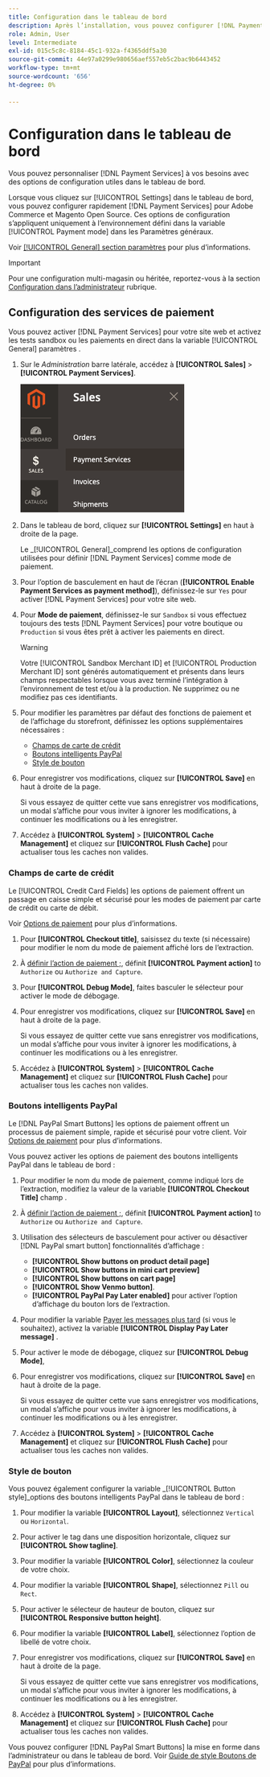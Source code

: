 ```yaml
---
title: Configuration dans le tableau de bord
description: Après l’installation, vous pouvez configurer [!DNL Payment Services] dans le tableau de bord.
role: Admin, User
level: Intermediate
exl-id: 015c5c8c-8184-45c1-932a-f4365ddf5a30
source-git-commit: 44e97a0299e980656aef557eb5c2bac9b6443452
workflow-type: tm+mt
source-wordcount: '656'
ht-degree: 0%

---
```


# Configuration dans le tableau de bord

Vous pouvez personnaliser [!DNL Payment Services] à vos besoins avec des options de configuration utiles dans le tableau de bord.

Lorsque vous cliquez sur [!UICONTROL Settings] dans le tableau de bord, vous pouvez configurer rapidement [!DNL Payment Services] pour Adobe Commerce et Magento Open Source. Ces options de configuration s’appliquent uniquement à l’environnement défini dans la variable [!UICONTROL Payment mode] dans les Paramètres généraux.

Voir [[!UICONTROL General] section paramètres](#general-settings) pour plus d’informations.

>[!IMPORTANT]
>
> Pour une configuration multi-magasin ou héritée, reportez-vous à la section [Configuration dans l’administrateur](configure-admin.md) rubrique.

## Configuration des services de paiement

Vous pouvez activer [!DNL Payment Services] pour votre site web et activez les tests sandbox ou les paiements en direct dans la variable [!UICONTROL General] paramètres .

1. Sur le _Administration_ barre latérale, accédez à **[!UICONTROL Sales]** > **[!UICONTROL Payment Services]**.

   ![Vue Tableau de bord](assets/payment-services-menu-small.png)

1. Dans le tableau de bord, cliquez sur **[!UICONTROL Settings]** en haut à droite de la page.

   Le _[!UICONTROL General]_comprend les options de configuration utilisées pour définir [!DNL Payment Services] comme mode de paiement.

1. Pour l’option de basculement en haut de l’écran (**[!UICONTROL Enable Payment Services as payment method]**), définissez-le sur `Yes` pour activer [!DNL Payment Services] pour votre site web.

1. Pour **Mode de paiement**, définissez-le sur `Sandbox` si vous effectuez toujours des tests [!DNL Payment Services] pour votre boutique ou `Production` si vous êtes prêt à activer les paiements en direct.

   >[!WARNING]
   >
   >Votre [!UICONTROL Sandbox Merchant ID] et [!UICONTROL Production Merchant ID] sont générés automatiquement et présents dans leurs champs respectables lorsque vous avez terminé l’intégration à l’environnement de test et/ou à la production. Ne supprimez ou ne modifiez pas ces identifiants.

1. Pour modifier les paramètres par défaut des fonctions de paiement et de l’affichage du storefront, définissez les options supplémentaires nécessaires :

   - [Champs de carte de crédit](#credit-card-fields)
   - [Boutons intelligents PayPal](#paypal-smart-buttons)
   - [Style de bouton](#button-style)

1. Pour enregistrer vos modifications, cliquez sur **[!UICONTROL Save]** en haut à droite de la page.

   Si vous essayez de quitter cette vue sans enregistrer vos modifications, un modal s’affiche pour vous inviter à ignorer les modifications, à continuer les modifications ou à les enregistrer.

1. Accédez à **[!UICONTROL System]** > **[!UICONTROL Cache Management]** et cliquez sur **[!UICONTROL Flush Cache]** pour actualiser tous les caches non valides.

### Champs de carte de crédit

Le [!UICONTROL Credit Card Fields] les options de paiement offrent un passage en caisse simple et sécurisé pour les modes de paiement par carte de crédit ou carte de débit.

Voir [Options de paiement](payments-options.md#paypal-smart-buttons) pour plus d’informations.

1. Pour **[!UICONTROL Checkout title]**, saisissez du texte (si nécessaire) pour modifier le nom du mode de paiement affiché lors de l’extraction.
1. À [définir l’action de paiement ;](production.md#set-payment-services-as-payment-method), définit **[!UICONTROL Payment action]** to `Authorize` ou `Authorize and Capture`.
1. Pour **[!UICONTROL Debug Mode]**, faites basculer le sélecteur pour activer le mode de débogage.
1. Pour enregistrer vos modifications, cliquez sur **[!UICONTROL Save]** en haut à droite de la page.

   Si vous essayez de quitter cette vue sans enregistrer vos modifications, un modal s’affiche pour vous inviter à ignorer les modifications, à continuer les modifications ou à les enregistrer.

1. Accédez à **[!UICONTROL System]** > **[!UICONTROL Cache Management]** et cliquez sur **[!UICONTROL Flush Cache]** pour actualiser tous les caches non valides.

### Boutons intelligents PayPal

Le [!DNL PayPal Smart Buttons] les options de paiement offrent un processus de paiement simple, rapide et sécurisé pour votre client. Voir [Options de paiement](payments-options.md#paypal-smart-buttons) pour plus d’informations.

Vous pouvez activer les options de paiement des boutons intelligents PayPal dans le tableau de bord :

1. Pour modifier le nom du mode de paiement, comme indiqué lors de l’extraction, modifiez la valeur de la variable **[!UICONTROL Checkout Title]** champ .
1. À [définir l’action de paiement ;](production.md#set-payment-services-as-payment-method), définit **[!UICONTROL Payment action]** to `Authorize` ou `Authorize and Capture`.
1. Utilisation des sélecteurs de basculement pour activer ou désactiver [!DNL PayPal smart button] fonctionnalités d’affichage :
   - **[!UICONTROL Show buttons on product detail page]**
   - **[!UICONTROL Show buttons in mini cart preview]**
   - **[!UICONTROL Show buttons on cart page]**
   - **[!UICONTROL Show Venmo button]**.
   - **[!UICONTROL PayPal Pay Later enabled]** pour activer l’option d’affichage du bouton lors de l’extraction.

1. Pour modifier la variable [Payer les messages plus tard](payments-options.md#pay-later-button) (si vous le souhaitez), activez la variable **[!UICONTROL Display Pay Later message]** .
1. Pour activer le mode de débogage, cliquez sur **[!UICONTROL Debug Mode]**,
1. Pour enregistrer vos modifications, cliquez sur **[!UICONTROL Save]** en haut à droite de la page.

   Si vous essayez de quitter cette vue sans enregistrer vos modifications, un modal s’affiche pour vous inviter à ignorer les modifications, à continuer les modifications ou à les enregistrer.

1. Accédez à **[!UICONTROL System]** > **[!UICONTROL Cache Management]** et cliquez sur **[!UICONTROL Flush Cache]** pour actualiser tous les caches non valides.

### Style de bouton

Vous pouvez également configurer la variable _[!UICONTROL Button style]_options des boutons intelligents PayPal dans le tableau de bord :

1. Pour modifier la variable **[!UICONTROL Layout]**, sélectionnez `Vertical` ou `Horizontal`.
1. Pour activer le tag dans une disposition horizontale, cliquez sur **[!UICONTROL Show tagline]**.
1. Pour modifier la variable **[!UICONTROL Color]**, sélectionnez la couleur de votre choix.
1. Pour modifier la variable **[!UICONTROL Shape]**, sélectionnez `Pill` ou `Rect`.
1. Pour activer le sélecteur de hauteur de bouton, cliquez sur **[!UICONTROL Responsive button height]**.
1. Pour modifier la variable **[!UICONTROL Label]**, sélectionnez l’option de libellé de votre choix.
1. Pour enregistrer vos modifications, cliquez sur **[!UICONTROL Save]** en haut à droite de la page.

   Si vous essayez de quitter cette vue sans enregistrer vos modifications, un modal s’affiche pour vous inviter à ignorer les modifications, à continuer les modifications ou à les enregistrer.

1. Accédez à **[!UICONTROL System]** > **[!UICONTROL Cache Management]** et cliquez sur **[!UICONTROL Flush Cache]** pour actualiser tous les caches non valides.

Vous pouvez configurer [!DNL PayPal Smart Buttons] la mise en forme dans l’administrateur ou dans le tableau de bord. Voir [Guide de style Boutons de PayPal](https://developer.paypal.com/docs/checkout/standard/customize/buttons-style-guide/) pour plus d’informations.

